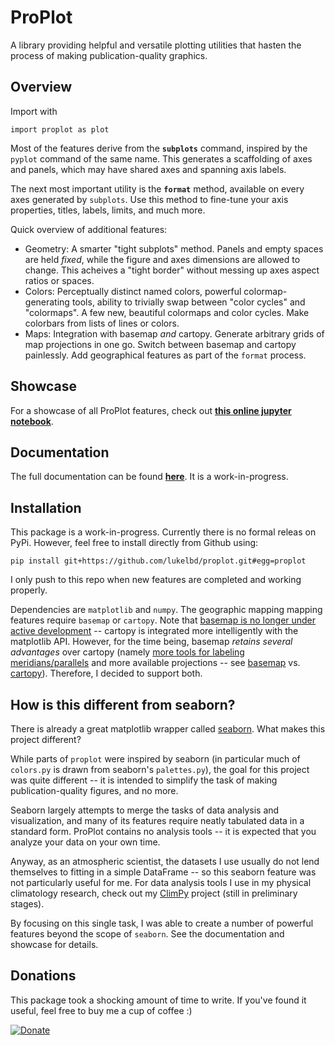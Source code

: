 # ProPlot
A library providing helpful and versatile plotting utilities that hasten the process of making publication-quality graphics.

## Overview
Import with
```
import proplot as plot
```
Most of the features derive from the **`subplots`** command, inspired by the `pyplot` command of the same name. This generates a scaffolding of axes and panels, which may have shared axes and spanning axis labels.

The next most important utility is the **`format`** method, available on every axes generated by `subplots`. Use this method to fine-tune your axis properties, titles, labels, limits, and much more.

Quick overview of additional features:

  * Geometry: A smarter "tight subplots" method. Panels and empty spaces are held *fixed*, while the figure and axes dimensions are allowed to change. This acheives a "tight border" without messing up axes aspect ratios or spaces.
  * Colors: Perceptually distinct named colors, powerful colormap-generating tools, ability to trivially swap between "color cycles" and "colormaps". A few new, beautiful colormaps and color cycles. Make colorbars from lists of lines or colors.
  * Maps: Integration with basemap *and* cartopy. Generate arbitrary grids of map projections in one go. Switch between basemap and cartopy painlessly. Add geographical features as part of the `format` process.

## Showcase

For a showcase of all ProPlot features, check out [**this online jupyter notebook**](https://lukelbd.github.io/tools/proplot).

## Documentation

The full documentation can be found [**here**](https://lukelbd.github.io/tools/proplot/doc). It is a work-in-progress.

## Installation
This package is a work-in-progress. Currently there is no formal releas on PyPi. However, feel free to install directly from Github using:

```
pip install git+https://github.com/lukelbd/proplot.git#egg=proplot
```

I only push to this repo when new features are completed and working properly.

Dependencies are `matplotlib` and `numpy`. The geographic mapping mapping features require `basemap` or `cartopy`. Note that [basemap is no longer under active development](https://matplotlib.org/basemap/users/intro.html#cartopy-new-management-and-eol-announcement) -- cartopy is integrated more intelligently with the matplotlib API.
However, for the time being, basemap *retains several advantages* over cartopy (namely [more tools for labeling meridians/parallels](https://github.com/SciTools/cartopy/issues/881) and more available projections -- see [basemap](https://matplotlib.org/basemap/users/mapsetup.html) vs. [cartopy](https://scitools.org.uk/cartopy/docs/v0.15/crs/projections.html)). Therefore, I decided to support both.
<!-- may be preferred in some circumstances. -->

## How is this different from seaborn?
There is already a great matplotlib wrapper called [seaborn](https://seaborn.pydata.org/). What makes this project different?

While parts of `proplot` were inspired by seaborn (in particular much of `colors.py` is drawn from seaborn's `palettes.py`), the goal for this project was quite different -- it is intended to simplify the task of making publication-quality figures, and no more.

Seaborn largely attempts to merge the tasks of data analysis and visualization, and many of its features require neatly tabulated data in a standard form.
ProPlot contains no analysis tools -- it is expected that you analyze your data on your own time.

Anyway, as an atmospheric scientist, the datasets I use usually do not lend themselves to fitting in a simple DataFrame -- so this seaborn feature was not particularly useful for me.
For data analysis tools I use in my physical climatology research, check out my [ClimPy](https://github.com/lukelbd/climpy`) project (still in preliminary stages).

By focusing on this single task, I was able to create a number of powerful features beyond the scope of `seaborn`. See the documentation and showcase for details.

## Donations
This package took a shocking amount of time to write. If you've found it useful, feel free to buy me a cup of coffee :)

[![Donate](https://www.paypalobjects.com/en_US/i/btn/btn_donateCC_LG.gif)](https://www.paypal.com/cgi-bin/webscr?cmd=_s-xclick&hosted_button_id=5SP6S8RZCYMQA&source=url)
